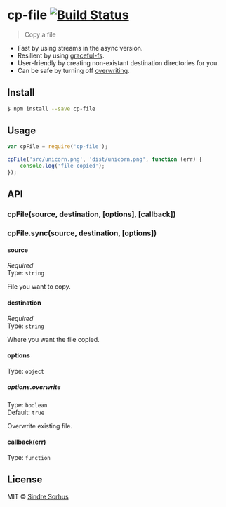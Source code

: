 # cp-file [![Build Status](https://travis-ci.org/sindresorhus/cp-file.svg?branch=master)](https://travis-ci.org/sindresorhus/cp-file)

> Copy a file

- Fast by using streams in the async version.  
- Resilient by using [graceful-fs](https://github.com/isaacs/node-graceful-fs).  
- User-friendly by creating non-existant destination directories for you.  
- Can be safe by turning off [overwriting](#optionsoverwrite).


## Install

```sh
$ npm install --save cp-file
```


## Usage

```js
var cpFile = require('cp-file');

cpFile('src/unicorn.png', 'dist/unicorn.png', function (err) {
	console.log('file copied');
});
```


## API

### cpFile(source, destination, [options], [callback])
### cpFile.sync(source, destination, [options])

#### source

*Required*  
Type: `string`

File you want to copy.

#### destination

*Required*  
Type: `string`

Where you want the file copied.

#### options

Type: `object`

##### options.overwrite

Type: `boolean`  
Default: `true`

Overwrite existing file.

#### callback(err)

Type: `function`


## License

MIT © [Sindre Sorhus](http://sindresorhus.com)
